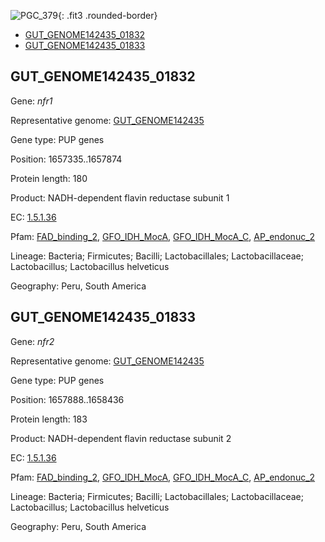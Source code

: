 ![PGC_379](../static/images/Clusters_figure/PGC_379.jpg){: .fit3 .rounded-border}

<ul id="myTab" class="nav nav-tabs">
  <li class="active">
        <a href="#tab1" data-toggle="tab">GUT_GENOME142435_01832</a>
  </li>
<li><a href="#tab2" data-toggle="tab">GUT_GENOME142435_01833</a></li>
</ul>

<div id="myTabContent" class="tab-content">
  <div class="tab-pane fade in active" id="tab1">

<h2 id="GUT_GENOME142435_01832">GUT_GENOME142435_01832</h2>
<p>Gene: <em>nfr1</em>
<p>Representative genome: <a href="https://www.ebi.ac.uk/metagenomics/genomes/MGYG-HGUT-02384">GUT_GENOME142435</a></p>
<p>Gene type: PUP genes</p>
<p>Position: 1657335..1657874</p>
<p>Protein length: 180</p>
<p>Product: NADH-dependent flavin reductase subunit 1</p>
<p>EC: <a href="https://www.brenda-enzymes.org/enzyme.php?ecno=1.5.1.36">1.5.1.36</a></p>
<p>Pfam: <a href="http://pfam.xfam.org/family/FAD_binding_2">FAD_binding_2</a>, <a href="http://pfam.xfam.org/family/GFO_IDH_MocA">GFO_IDH_MocA</a>, <a href="http://pfam.xfam.org/family/GFO_IDH_MocA_C">GFO_IDH_MocA_C</a>, <a href="http://pfam.xfam.org/family/AP_endonuc_2">AP_endonuc_2</a></p>
<p>Lineage: Bacteria; Firmicutes; Bacilli; Lactobacillales; Lactobacillaceae; Lactobacillus; Lactobacillus helveticus</p>
<p>Geography: Peru, South America</p>
  </div>

  <div class="tab-pane fade" id="tab2">

<h2 id="GUT_GENOME142435_01833">GUT_GENOME142435_01833</h2>
<p>Gene: <em>nfr2</em></p>
<p>Representative genome: <a href="https://www.ebi.ac.uk/metagenomics/genomes/MGYG-HGUT-02384">GUT_GENOME142435</a></p>
<p>Gene type: PUP genes</p>
<p>Position: 1657888..1658436</p>
<p>Protein length: 183</p>
<p>Product: NADH-dependent flavin reductase subunit 2</p>
<p>EC: <a href="https://www.brenda-enzymes.org/enzyme.php?ecno=1.5.1.36">1.5.1.36</a></p>
<p>Pfam: <a href="http://pfam.xfam.org/family/FAD_binding_2">FAD_binding_2</a>, <a href="http://pfam.xfam.org/family/GFO_IDH_MocA">GFO_IDH_MocA</a>, <a href="http://pfam.xfam.org/family/GFO_IDH_MocA_C">GFO_IDH_MocA_C</a>, <a href="http://pfam.xfam.org/family/AP_endonuc_2">AP_endonuc_2</a></p>
<p>Lineage: Bacteria; Firmicutes; Bacilli; Lactobacillales; Lactobacillaceae; Lactobacillus; Lactobacillus helveticus</p>
<p>Geography: Peru, South America</p>

  </div>
</div>
